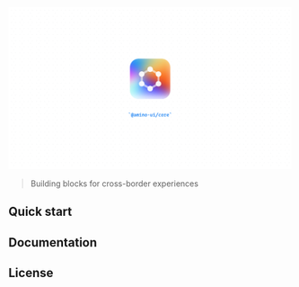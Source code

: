 ![amino logo](./public/logo.png)

> Building blocks for cross-border experiences

## Quick start

## Documentation

## License
